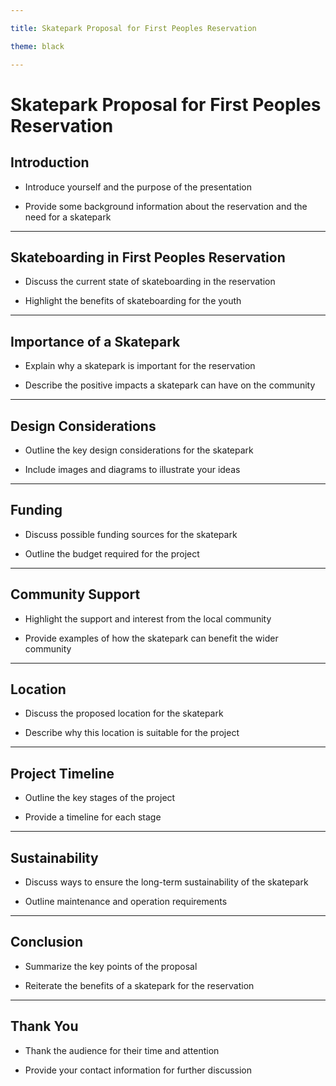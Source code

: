 ```yaml
---

title: Skatepark Proposal for First Peoples Reservation

theme: black

---
```


# Skatepark Proposal for First Peoples Reservation

## Introduction

- Introduce yourself and the purpose of the presentation

- Provide some background information about the reservation and the need for a skatepark

---

## Skateboarding in First Peoples Reservation

- Discuss the current state of skateboarding in the reservation

- Highlight the benefits of skateboarding for the youth

---

## Importance of a Skatepark

- Explain why a skatepark is important for the reservation

- Describe the positive impacts a skatepark can have on the community

---

## Design Considerations

- Outline the key design considerations for the skatepark

- Include images and diagrams to illustrate your ideas

---

## Funding

- Discuss possible funding sources for the skatepark

- Outline the budget required for the project

---

## Community Support

- Highlight the support and interest from the local community

- Provide examples of how the skatepark can benefit the wider community

---

## Location

- Discuss the proposed location for the skatepark

- Describe why this location is suitable for the project

---

## Project Timeline

- Outline the key stages of the project

- Provide a timeline for each stage

---

## Sustainability

- Discuss ways to ensure the long-term sustainability of the skatepark

- Outline maintenance and operation requirements

---

## Conclusion

- Summarize the key points of the proposal

- Reiterate the benefits of a skatepark for the reservation

---

## Thank You

- Thank the audience for their time and attention

- Provide your contact information for further discussion

